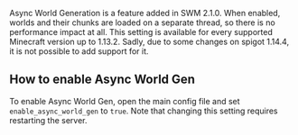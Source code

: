 Async World Generation is a feature added in SWM 2.1.0. When enabled, worlds and their chunks are loaded on a separate thread, so there is no performance impact at all. This setting is available for every supported Minecraft version up to 1.13.2. Sadly, due to some changes on spigot 1.14.4, it is not possible to add support for it.

## How to enable Async World Gen
To enable Async World Gen, open the main config file and set `enable_async_world_gen` to `true`. Note that changing this setting requires restarting the server.